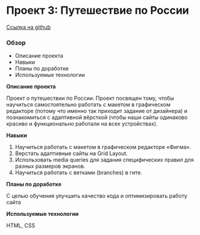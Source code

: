 # Проект 3: Путешествие по России
[Ссылка на github](https://ilonkasad.github.io/russian-travel/)

### Обзор
* Описание проекта
* Навыки
* Планы по доработке
* Используемые технологии

**Описание проекта**

Проект о путешествии по России.
Проект посвящен тому, чтобы научиться самостоятельно работать с макетом в графическом редакторе 
(потому что именно так приходит задание от дизайнера) и познакомиться с адаптивной вёрсткой 
(чтобы наши сайты одинаково красиво и функционально работали на всех устройствах).

**Навыки**

1. Научиться работать с макетом в графическом редакторе «Фигма».
2. Верстать адаптивные сайты на Grid Layout.
3. Использовать media queries для задания специфических правил для разных размеров экранов.
4. Научиться работать с ветками (branches) в гите.

**Планы по доработке**

С целью обучения улучшить качество кода и оптимизировать работу сайта

**Используемые технологии**

HTML, CSS

